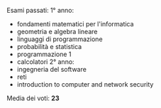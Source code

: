 Esami passati:
1° anno:
- fondamenti matematici per l'informatica
- geometria e algebra lineare
- linguaggi di programmazione
- probabilità e statistica
- programmazione 1
- calcolatori
2° anno:
- ingegneria del software
- reti
- introduction to computer and network security

Media dei voti: **23**